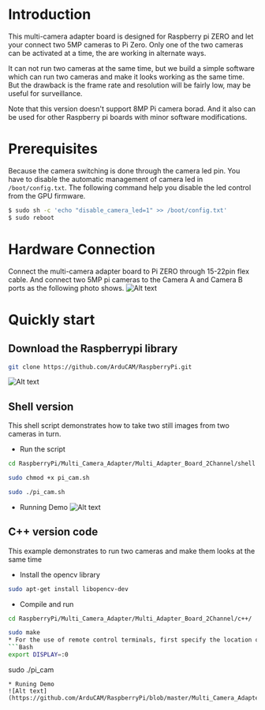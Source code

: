 # Introduction
This multi-camera adapter board is designed for Raspberry pi ZERO and let your connect two 5MP cameras to Pi Zero.
Only one of the two cameras can be activated at a time, the are working in alternate ways.

It can not run two cameras at the same time, but we build a simple software which can run two cameras and make it looks working as the same time.
But the drawback is the frame rate and resolution will be fairly low, may be useful for surveillance.

Note that this version doesn't support 8MP Pi camera borad. And it also can be used for other Raspberry pi boards with minor software modifications.

# Prerequisites
Because the camera switching is done through the camera led pin.
You have to disable the automatic management of camera led in `/boot/config.txt`.  The following command help you  disable the led control from the GPU firmware.
```bash
$ sudo sh -c 'echo "disable_camera_led=1" >> /boot/config.txt' 
$ sudo reboot
```
# Hardware Connection
Connect the multi-camera adapter board to Pi ZERO through 15-22pin flex cable. And connect two 5MP pi cameras to the Camera A and Camera B ports as the following photo shows.
![Alt text](https://github.com/ArduCAM/RaspberryPi/blob/master/Multi_Camera_Adapter/Multi_Adapter_Board_2Channel/data/HardwareConnection.png)
# Quickly start
## Download the Raspberrypi library
```bash
git clone https://github.com/ArduCAM/RaspberryPi.git
```
![Alt text](https://github.com/ArduCAM/RaspberryPi/blob/master/Multi_Camera_Adapter/Multi_Adapter_Board_2Channel/data/download_code.png)

## Shell version

This shell script demonstrates how to take two still images from two cameras in turn.
* Run the script
```bash
cd RaspberryPi/Multi_Camera_Adapter/Multi_Adapter_Board_2Channel/shell

sudo chmod +x pi_cam.sh

sudo ./pi_cam.sh
```
* Running Demo
![Alt text](https://github.com/ArduCAM/RaspberryPi/blob/master/Multi_Camera_Adapter/Multi_Adapter_Board_2Channel/data/shell_demo.png)

## C++ version code

This example demonstrates to run two cameras and make them looks at the same time

* Install the opencv library
```Bash
sudo apt-get install libopencv-dev
```
* Compile and run
```Bash
cd RaspberryPi/Multi_Camera_Adapter/Multi_Adapter_Board_2Channel/c++/

sudo make
* For the use of remote control terminals, first specify the location of the image display
```Bash
export DISPLAY=:0
```

sudo ./pi_cam
```
* Runing Demo
![Alt text](https://github.com/ArduCAM/RaspberryPi/blob/master/Multi_Camera_Adapter/Multi_Adapter_Board_2Channel/data/demo.png)
